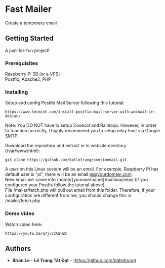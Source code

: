 # Fast Mailer

Create a temporary email  

## Getting Started

A just-for-fun project!  

### Prerequisites

Raspberry Pi 3B (or a VPS)  
Postfix, Apache2, PHP  

### Installing
 
Setup and config Postfix Mail Server following this tutorial:  

```
https://www.tecmint.com/install-postfix-mail-server-with-webmail-in-debian/
```

Note: You DO NOT have to setup Dovecot and Rainloop. However, in order to function correctly, I highly recommend you to setup relay host via Google SMTP.  

Download the repository and extract in to website directory (/var/www/html):  

```
git clone https://github.com/datletrung/onetimemail.git
```

A user on this Linux system will be an email. For example, Raspberry Pi has default user is "pi", there will be an email pi@yourdomain.com.  
New email will come into /home/{yourusername}/mailbox/new/ (if you configured your Postfix follow the tutorial above).  
File /mailer/fetch.php will pull out email from this folder. Therefore, if your configuration are different from me, you should change this in /mailer/fetch.php  

### Demo video

Watch video here:  

```
https://youtu.be/a7jvCzCBHZc
```

## Authors  

* **Brian Le** - **Lê Trung Tất Đạt** - (https://github.com/datletrung)  
